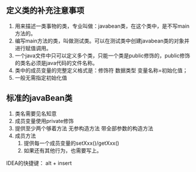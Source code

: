 ## 定义类的补充注意事项
1. 用来描述一类事物的类，专业叫做：javabean类，在这个类中，是不写main方法的。
2. 编写main方法的类，叫做测试类。可以在测试类中创建javabean类的对象并进行赋值调用。
3. 一个java文件中只可以定义多个类，只能一个类是public修饰的，public修饰的类名必须是java代码的文件名称。
4. 类中的成员变量的完整定义格式是：修饰符 数据类型 变量名称=初始化值；
5. 一般无需指定初始化值


## 标准的javaBean类
1. 类名需要见名知意
2. 成员变量使用private修饰
3. 提供至少两个够着方法
  无参构造方法
  带全部参数的构造方法
4. 成员方法
   1. 提供每一个成员变量的setXxx()/getXxx()
   2. 如果还有其他行为，也需要写上。 

IDEA的快捷键：
alt + insert
